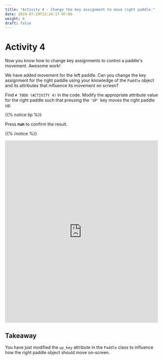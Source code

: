 ```yaml
---
title: "Activity 4 - Change the key assignment to move right paddle."
date: 2019-07-29T13:24:17-07:00
weight: 6
draft: false
---
```


# Activity 4

Now you know how to change key assignments to control a paddle's movement. Awesome work!

We have added movement for the left paddle. Can you change the key assignment for the right paddle using your knowledge of the `Paddle` object and its attributes that influence its movement on screen?

Find `# TODO (ACTIVITY 4)` in the code. Modify the appropriate attribute value for the right paddle such that pressing the `'UP'` key moves the right paddle up.

{{% notice tip %}}

Press <b>run</b> to confirm the result.

{{% /notice %}}

<iframe height="600px" width="100%" src="https://replit.com/@nuevofoundation/PongLessonStudent?lite=true" scrolling="no" frameborder="no" allowtransparency="true" allowfullscreen="true" sandbox="allow-forms allow-pointer-lock allow-popups allow-same-origin allow-scripts allow-modals"></iframe>

## Takeaway

You have just modified the `up_key` attribute in the `Paddle` class to influence how the right paddle object should move on-screen. 
